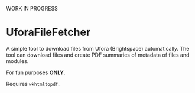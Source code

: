 WORK IN PROGRESS

# UforaFileFetcher

A simple tool to download files from Ufora (Brightspace) automatically.
The tool can download files and create PDF summaries of metadata of files and modules.

For fun purposes **ONLY**.

Requires `wkhtmltopdf`.